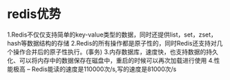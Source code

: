 # redis优势
1.Redis不仅仅支持简单的key-value类型的数据，同时还提供list，set，zset，hash等数据结构的存储
2.Redis的所有操作都是原子性的，同时Redis还支持对几个操作合并后的原子性执行。(事务)
3.内存数据库，速度快，也支持数据的持久化、可以将内存中的数据保存在磁盘中，重启的时候可以再次加载进行使用
4.性能极高 – Redis能读的速度是110000次/s,写的速度是81000次/s